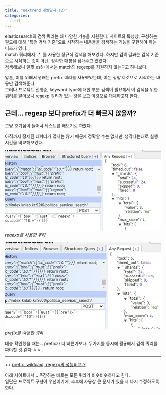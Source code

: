 ```yaml
---
title: "nextrend 개발일지 (2)"
categories:
  - til
---
```


elasticsearch의 검색 쿼리는 꽤 다양한 기능을 지원한다. 사이트의 특성상, 구성하는 필드에 대해 "특정 검색 기준"으로 시작하는 내용들을 검색하는 기능을 구현해야 하는 니즈가 있다.<br>
match 쿼리에서 '.*' 를 사용한 정규식 검색을 해보았다. 하지만 검색 결과는 검색 기준으로 시작하는 것이 아닌, 정확한 매칭을 담아주고 있었다. <br>
검색해보니 얼핏 es6+에서는 match의 regexp를 지원하지 않는다고 하나보다.

암튼, 이를 위해서 원래는 prefix 쿼리를 사용했었는데, 이는 정말 이것으로 시작하는 내용만 검색해준다.<br>
그러나 프로젝트 진행중, keyword type에 대한 부분 검색이 필요해서 이 검색을 위한 쿼리를 알아보니 regexp 쿼리가 있는 것을 보고 이것으로 대체하고자 한다.

## 근데... regexp 보다 prefix가 더 빠르지 않을까?
그냥 호기심이 들어서 테스트를 해보기로 하였다.

아직까지 정제된 데이터가 많지는 않기 때문에 정확할 수는 없지만, 생각나는대로 실행 시간을 비교해보았다.

![](/assets/imgs/node/2022/0309_(1).PNG)
*regexp를 사용한 쿼리*

![](/assets/imgs/node/2022/0309_(2).PNG)
*prefix를 사용한 쿼리*

대충 확인했을 때는... prefix가 더 빠른가보다. 두가지를 동시에 활용해서 검색 쿼리를 짜야할 것 같다 ㅎㅎ..

---
++ 
[prefix, wildcard, regexp의 성능비교..?](https://discuss.elastic.co/t/prefix-vs-wildcard-vs-regexp-in-terms-of-performance-and-usability/98460).


아래 사이트에서... 주장하는 바로는 모든 쿼리가 비슷비슷하다고 한다.<br>
일단은 프로젝트 구현이 우선이기에, 추후에 사용상 큰 문제가 있을 시 다시 수정하도록 한다.

